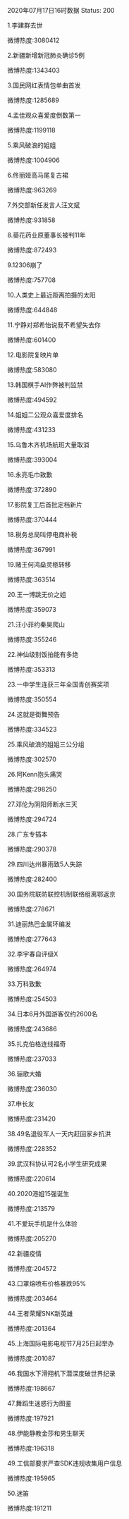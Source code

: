 2020年07月17日16时数据
Status: 200

1.李建群去世

微博热度:3080412

2.新疆新增新冠肺炎确诊5例

微博热度:1343403

3.国民网红表情包单曲首发

微博热度:1285689

4.孟佳观众喜爱度倒数第一

微博热度:1199118

5.乘风破浪的姐姐

微博热度:1004906

6.佟丽娅高马尾复古裙

微博热度:963269

7.外交部新任发言人汪文斌

微博热度:931858

8.葵花药业原董事长被判11年

微博热度:872493

9.12306崩了

微博热度:757708

10.人类史上最近距离拍摄的太阳

微博热度:644848

11.宁静对郑希怡说我不希望失去你

微博热度:601400

12.电影院复映片单

微博热度:583080

13.韩国棋手AI作弊被判监禁

微博热度:494592

14.姐姐二公观众喜爱度排名

微博热度:431233

15.乌鲁木齐机场航班大量取消

微博热度:393004

16.永亮毛巾致歉

微博热度:372890

17.影院复工后首批定档新片

微博热度:370444

18.税务总局叫停电商补税

微博热度:367991

19.赌王何鸿燊灵柩转移

微博热度:363514

20.王一博跳无价之姐

微博热度:359073

21.汪小菲约秦昊爬山

微博热度:355246

22.神仙级别饭拍能有多绝

微博热度:353313

23.一中学生连获三年全国青创赛奖项

微博热度:350554

24.这就是街舞预告

微博热度:334523

25.乘风破浪的姐姐三公分组

微博热度:302570

26.阿Kenn抱头痛哭

微博热度:298250

27.邓伦为阴阳师断水三天

微博热度:294724

28.广东专插本

微博热度:290378

29.四川达州暴雨致5人失踪

微博热度:282400

30.国务院联防联控机制联络组离鄂返京

微博热度:278671

31.迪丽热巴金属环编发

微博热度:277643

32.李宇春自评级X

微博热度:264974

33.万科致歉

微博热度:254503

34.日本6月外国游客仅约2600名

微博热度:243686

35.扎克伯格连线福奇

微博热度:237033

36.骊歌大婚

微博热度:236030

37.申长友

微博热度:231420

38.49名退役军人一天内赶回家乡抗洪

微博热度:228352

39.武汉科协认可2名小学生研究成果

微博热度:220614

40.2020港姐15强诞生

微博热度:213579

41.不爱玩手机是什么体验

微博热度:205270

42.新疆疫情

微博热度:204572

43.口罩熔喷布价格暴跌95%

微博热度:203464

44.王者荣耀SNK新英雄

微博热度:201364

45.上海国际电影电视节7月25日起举办

微博热度:201087

46.我国水下滑翔机下潜深度破世界纪录

微博热度:198667

47.舞蹈生迷惑行为图鉴

微博热度:197921

48.伊能静教金莎和男生聊天

微博热度:196318

49.工信部要求严查SDK违规收集用户信息

微博热度:195965

50.迷笛

微博热度:191211

